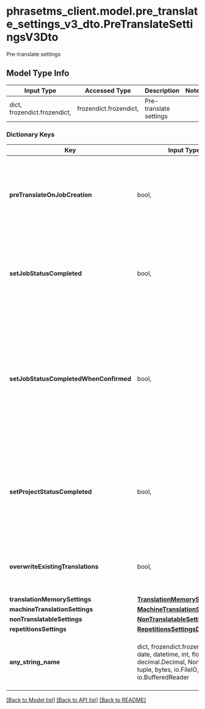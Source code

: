 # phrasetms_client.model.pre_translate_settings_v3_dto.PreTranslateSettingsV3Dto

Pre-translate settings

## Model Type Info

| Input Type                   | Accessed Type          | Description            | Notes |
| ---------------------------- | ---------------------- | ---------------------- | ----- |
| dict, frozendict.frozendict, | frozendict.frozendict, | Pre-translate settings |

### Dictionary Keys

| Key                                    | Input Type                                                                                                                                  | Accessed Type                                                                           | Description                                                                                                                                                   | Notes      |
| -------------------------------------- | ------------------------------------------------------------------------------------------------------------------------------------------- | --------------------------------------------------------------------------------------- | ------------------------------------------------------------------------------------------------------------------------------------------------------------- | ---------- |
| **preTranslateOnJobCreation**          | bool,                                                                                                                                       | BoolClass,                                                                              | Pre-translate &amp; set job to completed: Pre-translate on job creation. Default: false                                                                       | [optional] |
| **setJobStatusCompleted**              | bool,                                                                                                                                       | BoolClass,                                                                              | Pre-translate &amp; set job to completed: Set job to completed once pre-translated. Default: false                                                            | [optional] |
| **setJobStatusCompletedWhenConfirmed** | bool,                                                                                                                                       | BoolClass,                                                                              | Pre-translate &amp; set job to completed when all segments confirmed: Set job to completed once pre-translated and all segments are confirmed. Default: false | [optional] |
| **setProjectStatusCompleted**          | bool,                                                                                                                                       | BoolClass,                                                                              | Pre-translate &amp; set job to completed: Set project to completed once all jobs pre-translated. Default: false                                               | [optional] |
| **overwriteExistingTranslations**      | bool,                                                                                                                                       | BoolClass,                                                                              | Overwrite existing translations in target segments. Default: false                                                                                            | [optional] |
| **translationMemorySettings**          | [**TranslationMemorySettingsDto**](TranslationMemorySettingsDto.md)                                                                         | [**TranslationMemorySettingsDto**](TranslationMemorySettingsDto.md)                     |                                                                                                                                                               | [optional] |
| **machineTranslationSettings**         | [**MachineTranslationSettingsDto**](MachineTranslationSettingsDto.md)                                                                       | [**MachineTranslationSettingsDto**](MachineTranslationSettingsDto.md)                   |                                                                                                                                                               | [optional] |
| **nonTranslatableSettings**            | [**NonTranslatableSettingsDto**](NonTranslatableSettingsDto.md)                                                                             | [**NonTranslatableSettingsDto**](NonTranslatableSettingsDto.md)                         |                                                                                                                                                               | [optional] |
| **repetitionsSettings**                | [**RepetitionsSettingsDto**](RepetitionsSettingsDto.md)                                                                                     | [**RepetitionsSettingsDto**](RepetitionsSettingsDto.md)                                 |                                                                                                                                                               | [optional] |
| **any_string_name**                    | dict, frozendict.frozendict, str, date, datetime, int, float, bool, decimal.Decimal, None, list, tuple, bytes, io.FileIO, io.BufferedReader | frozendict.frozendict, str, BoolClass, decimal.Decimal, NoneClass, tuple, bytes, FileIO | any string name can be used but the value must be the correct type                                                                                            | [optional] |

[[Back to Model list]](../../README.md#documentation-for-models) [[Back to API list]](../../README.md#documentation-for-api-endpoints) [[Back to README]](../../README.md)
